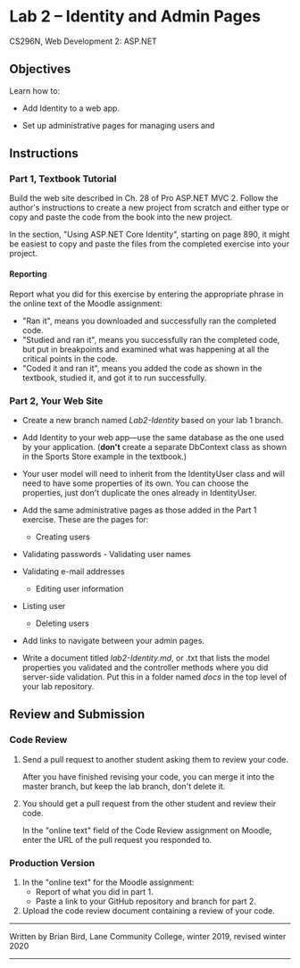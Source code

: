 # Lab 2 – Identity and Admin Pages

CS296N, Web Development 2: ASP.NET



## Objectives

Learn how to:

-   Add Identity to a web app.

-   Set up administrative pages for managing users and 

## Instructions

### Part 1, Textbook Tutorial

Build the web site described in Ch. 28 of Pro ASP.NET MVC 2. Follow the author's instructions to create a new project from scratch and either type or copy and paste the code from the book into the new project. 

In the section, "Using ASP.NET Core Identity", starting on page 890, it might be easiest to copy and paste the files from the completed exercise into your project.

#### Reporting

Report what you did for this exercise by entering the appropriate phrase in the online text of the Moodle assignment:

- "Ran it", means you downloaded and successfully ran the completed code.
- "Studied and ran it", means you successfully ran the completed code, but put in breakpoints and examined what was happening at all the critical points in the code.
- "Coded it and ran it", means you added the code as shown in the textbook, studied it, and got it to run successfully.

### Part 2, Your Web Site

-   Create a new branch named *Lab2-Identity* based on your lab 1 branch.

-   Add Identity to your web app&mdash;use the same database as the one used by your application. (**don't** create a separate DbContext class as shown in the Sports Store example in the textbook.)

-   Your user model will need to inherit from the IdentityUser class and will need to have some properties of its own. You can choose the properties, just don't duplicate the ones already in IdentityUser.

-   Add the same administrative pages as those added in the Part 1 exercise. These are the pages for:

    -   Creating users
-   Validating passwords
        -   Validating user names
-   Validating e-mail addresses
    -   Editing user information
-   Listing user
    -   Deleting users

- Add links to navigate between your admin pages. 

- Write a document titled *lab2-Identity.md*, or .txt that lists the model properties you validated and the controller methods where you did server-side validation. Put this in a folder named *docs* in the top level of your lab repository.

  

## Review and Submission

### Code Review

1. Send a pull request to another student asking them to review your code. 

   After you have finished revising your code, you can merge it into the master branch, but keep the lab branch, don't delete it.

2. You should get a pull request from the other student and review their code.

   In the "online text" field of the Code Review assignment on Moodle, enter the URL of the pull request you responded to.

### Production Version

1.  In the "online text" for the Moodle assignment:
    - Report of what you did in part 1.
    - Paste a link to your GitHub repository and branch for part 2.
2.  Upload the code review document containing a review of your code.

  

------

Written by Brian Bird, Lane Community College, winter 2019, revised winter 2020

------

